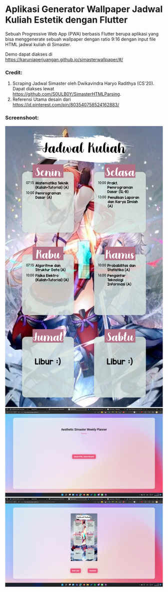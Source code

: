 # Aplikasi Generator Wallpaper Jadwal Kuliah Estetik dengan Flutter

Sebuah Progressive Web App (PWA) berbasis Flutter berupa aplikasi yang bisa menggenerate sebuah wallpaper dengan ratio 9:16 dengan input file HTML jadwal kuliah di Simaster.

Demo dapat diakses di https://karuniaperjuangan.github.io/simasterwallpaper/#/

### Credit:

1. Scraping Jadwal Simaster oleh Dwikavindra Haryo Radithya (CS'20). Dapat diakses lewat https://github.com/S0ULB0Y/SimasterHTMLParsing.
2. Referensi Utama desain dari https://id.pinterest.com/pin/803540758524162883/


### Screenshoot:

![Contoh](https://github.com/karuniaperjuangan/SIMASTER-WALLPAPER-AESTHETIC-GENERATOR/blob/24228f0f97c6a70918dc3bafe69bba8dcfa4b169/SS/wallpaper%20(16).png)
![Halaman Utama](https://github.com/karuniaperjuangan/SIMASTER-WALLPAPER-AESTHETIC-GENERATOR/blob/24228f0f97c6a70918dc3bafe69bba8dcfa4b169/SS/Screenshot%20(1033).png)
![Halaman SS](https://github.com/karuniaperjuangan/SIMASTER-WALLPAPER-AESTHETIC-GENERATOR/blob/24228f0f97c6a70918dc3bafe69bba8dcfa4b169/SS/Screenshot%20(1034).png)
